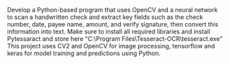 Develop a Python-based program that uses OpenCV and a neural network to scan a handwritten check and extract key fields such as the check number, date, payee name, amount, and verify signature,
then convert this information into text.
Make sure to install all required libraries and install Pytessaract and store here "C:\Program Files\Tesseract-OCR\tesseract.exe"
This project uses CV2 and OpenCV for image processing, tensorflow and keras for model training and predictions using Python.
